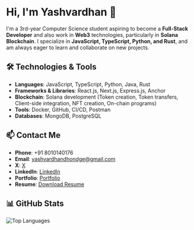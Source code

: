 # Hi, I'm Yashvardhan 👋

I'm a 3rd-year Computer Science student aspiring to become a **Full-Stack Developer** and also work in **Web3** technologies, particularly in **Solana Blockchain**. I specialize in **JavaScript, TypeScript, Python, and Rust**, and am always eager to learn and collaborate on new projects.

## 🛠️ Technologies & Tools

- **Languages**: JavaScript, TypeScript, Python, Java, Rust
- **Frameworks & Libraries**: React.js, Next.js, Express.js, Anchor
- **Blockchain**: Solana development (Token creation, Token transfers, Client-side integration, NFT creation, On-chain programs)
- **Tools**: Docker, GitHub, CI/CD, Postman
- **Databases**: MongoDB, PostgreSQL


## 📫 Contact Me

- **Phone**: +91 8010140176
- **Email**: yashvardhandhondge@gmail.com
- **X**: [X](https://x.com/yashvardhandho3)
- **LinkedIn**: [LinkedIn](https://www.linkedin.com/in/yashvardhan-dhondge-0b9857296/)
- **Portfolio**: [Portfolio](https://www.yashvardhandhondge.tech/)
- **Resume**: [Download Resume](https://drive.google.com/file/d/1PeLGJUysbwjtWOPifFS1Mt-X4DHLjrFw/view)

## 📊 GitHub Stats

![Top Languages](https://github-readme-stats.vercel.app/api/top-langs/?username=Yashvardhandhondge&layout=compact&theme=radical)

